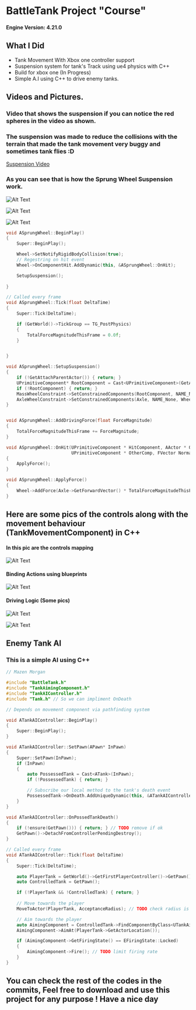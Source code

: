 # BattleTank Project  "Course"
#### Engine Version: 4.21.0

## What I Did 
  * Tank Movement With Xbox one controller support 
  * Suspension system for tank's Track using ue4 physics with C++
  * Build for xbox one (In Progress)
  * Simple A.I using C++ to drive enemy tanks.
  
## Videos and Pictures.

### Video that shows the suspension if you can notice the red spheres in the video as shown.
### The suspension was made to reduce the collisions with the terrain that made the tank movement very buggy and sometimes tank flies :D 
[Suspension Video](https://youtu.be/-Lkt91LC2NI)

### As you can see that is how the Sprung Wheel Suspension work.

![Alt Text](https://i.imgur.com/3fZJcTw.png)

![Alt Text](https://media.giphy.com/media/kFyEs3JtPFbvW4pJs7/giphy.gif)

![Alt Text](https://i.imgur.com/wwsNk4E.jpg)


```cpp
void ASprungWheel::BeginPlay()
{
	Super::BeginPlay();

	Wheel->SetNotifyRigidBodyCollision(true);
	// Regestring on hit event
	Wheel->OnComponentHit.AddDynamic(this, &ASprungWheel::OnHit);

	SetupSuspension();
	
}

// Called every frame
void ASprungWheel::Tick(float DeltaTime)
{
	Super::Tick(DeltaTime);

	if (GetWorld()->TickGroup == TG_PostPhysics)
	{
		TotalForceMagnitudeThisFrame = 0.0f;
	}


}

void ASprungWheel::SetupSuspension()
{
	if (!GetAttachParentActor()) { return; }
	UPrimitiveComponent* RootComponent = Cast<UPrimitiveComponent>(GetAttachParentActor()->GetRootComponent());
	if (!RootComponent) { return; }
	MassWheelConstraint->SetConstrainedComponents(RootComponent, NAME_None, Axle, NAME_None);
	AxleWheelConstraint->SetConstrainedComponents(Axle, NAME_None, Wheel, NAME_None);
}


void ASprungWheel::AddDrivingForce(float ForceMagnitude)
{
	TotalForceMagnitudeThisFrame += ForceMagnitude;
}

void ASprungWheel::OnHit(UPrimitiveComponent * HitComponent, AActor * OtherActor, 
						 UPrimitiveComponent * OtherComp, FVector NormalImpulse, const FHitResult & Hit)
{
	ApplyForce();
}

void ASprungWheel::ApplyForce()
{
	Wheel->AddForce(Axle->GetForwardVector() * TotalForceMagnitudeThisFrame);
}
```



## Here are some pics of the controls along with the movement behaviour (TankMovementComponent) in C++

#### In this pic are the controls mapping 
![Alt Text](https://i.imgur.com/Tu6LXGK.png)

#### Binding Actions using blueprints
![Alt Text](https://i.imgur.com/f3qQu4s.png)

#### Driving Logic (Some pics) 
![Alt Text](https://i.imgur.com/Tmvvt49.png)

![Alt Text](https://i.imgur.com/H97rFqg.png)

## Enemy Tank AI 
### This is a simple AI using C++

```cpp
// Mazen Morgan

#include "BattleTank.h"
#include "TankAimingComponent.h"
#include "TankAIController.h"
#include "Tank.h" // So we can impliment OnDeath

// Depends on movement component via pathfinding system

void ATankAIController::BeginPlay()
{
	Super::BeginPlay();
}

void ATankAIController::SetPawn(APawn* InPawn)
{
	Super::SetPawn(InPawn);
	if (InPawn)
	{
		auto PossessedTank = Cast<ATank>(InPawn);
		if (!PossessedTank) { return; }

		// Subscribe our local method to the tank's death event
		PossessedTank->OnDeath.AddUniqueDynamic(this, &ATankAIController::OnPossedTankDeath);
	}
}

void ATankAIController::OnPossedTankDeath()
{
	if (!ensure(GetPawn())) { return; } // TODO remove if ok
	GetPawn()->DetachFromControllerPendingDestroy();
}

// Called every frame
void ATankAIController::Tick(float DeltaTime)
{
	Super::Tick(DeltaTime);

	auto PlayerTank = GetWorld()->GetFirstPlayerController()->GetPawn();
	auto ControlledTank = GetPawn();

	if (!PlayerTank && !ControlledTank) { return; }
	
	// Move towards the player
	MoveToActor(PlayerTank, AcceptanceRadius); // TODO check radius is in cm

	// Aim towards the player
	auto AimingComponent = ControlledTank->FindComponentByClass<UTankAimingComponent>();
	AimingComponent->AimAt(PlayerTank->GetActorLocation());

	if (AimingComponent->GetFiringState() == EFiringState::Locked)
	{
		AimingComponent->Fire(); // TODO limit firing rate
	}
}

```
## You can check the rest of the codes in the commits, Feel free to download and use this project for any purpose ! Have a nice day 
